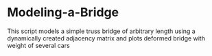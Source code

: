 # Modeling-a-Bridge
This script models a simple truss bridge of arbitrary length using a dynamically created adjacency matrix and plots deformed bridge with weight of several cars
